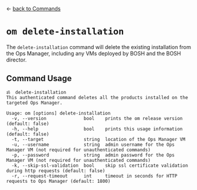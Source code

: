 &larr; [back to Commands](../README.md)

# `om delete-installation`

The `delete-installation` command will delete the existing installation from the Ops Manager, including any VMs deployed by BOSH and the BOSH director.

## Command Usage
```
ॐ  delete-installation
This authenticated command deletes all the products installed on the targeted Ops Manager.

Usage: om [options] delete-installation
  -v, --version              bool    prints the om release version (default: false)
  -h, --help                 bool    prints this usage information (default: false)
  -t, --target               string  location of the Ops Manager VM
  -u, --username             string  admin username for the Ops Manager VM (not required for unauthenticated commands)
  -p, --password             string  admin password for the Ops Manager VM (not required for unauthenticated commands)
  -k, --skip-ssl-validation  bool    skip ssl certificate validation during http requests (default: false)
  -r, --request-timeout      int     timeout in seconds for HTTP requests to Ops Manager (default: 1800)
```
